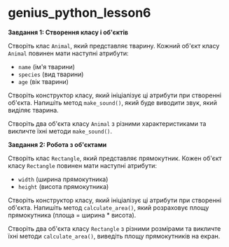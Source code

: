 # genius_python_lesson6
**Завдання 1: Створення класу і об'єктів**

Створіть клас `Animal`, який представляє тварину. Кожний об'єкт класу `Animal` повинен мати наступні атрибути:

- `name` (ім'я тварини)
- `species` (вид тварини)
- `age` (вік тварини)

Створіть конструктор класу, який ініціалізує ці атрибути при створенні об'єкта. Напишіть метод `make_sound()`, який буде виводити звук, який виділяє тварина.

Створіть два об'єкта класу `Animal` з різними характеристиками та викличте їхні методи `make_sound()`.

**Завдання 2: Робота з об'єктами**

Створіть клас `Rectangle`, який представляє прямокутник. Кожен об'єкт класу `Rectangle` повинен мати наступні атрибути:

- `width` (ширина прямокутника)
- `height` (висота прямокутника)

Створіть конструктор класу, який ініціалізує ці атрибути при створенні об'єкта. Напишіть метод `calculate_area()`, який розраховує площу прямокутника (площа = ширина * висота).

Створіть два об'єкта класу `Rectangle` з різними розмірами та викличте їхні методи `calculate_area()`, виведіть площу прямокутників на екран.